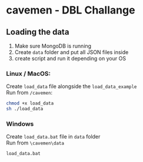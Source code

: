 # cavemen - DBL Challange
## Loading the data
1. Make sure MongoDB is running
2. Create `data` folder and put all JSON files inside
3. create script and run it depending on your OS

### Linux / MacOS:
Create `load_data` file alongside the `load_data_example`\
Run from `/cavemen`: 
```sh
chmod +x load_data
sh ./load_data
```

### Windows
Create `load_data.bat` file in `data` folder\
Run from `\cavemen\data`
```sh
load_data.bat
```